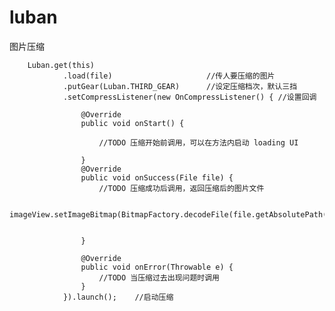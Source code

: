 # luban
图片压缩

        Luban.get(this)
                .load(file)                     //传人要压缩的图片
                .putGear(Luban.THIRD_GEAR)      //设定压缩档次，默认三挡
                .setCompressListener(new OnCompressListener() { //设置回调

                    @Override
                    public void onStart() {
                      
                        //TODO 压缩开始前调用，可以在方法内启动 loading UI

                    }
                    @Override
                    public void onSuccess(File file) {
                        //TODO 压缩成功后调用，返回压缩后的图片文件
                 
                       imageView.setImageBitmap(BitmapFactory.decodeFile(file.getAbsolutePath()));


                    }

                    @Override
                    public void onError(Throwable e) {
                        //TODO 当压缩过去出现问题时调用
                    }
                }).launch();    //启动压缩
